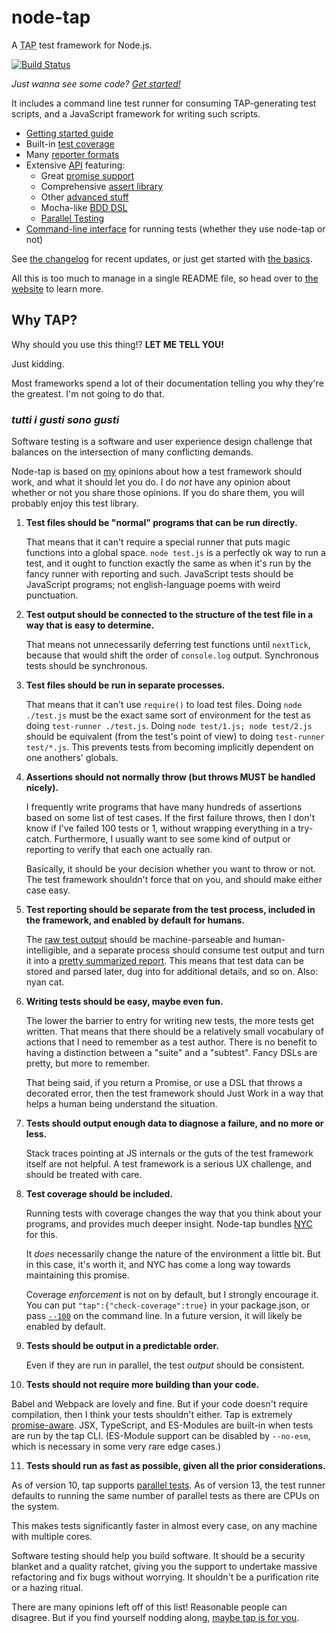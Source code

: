 # node-tap

A <abbr title="Test Anything Protocol">TAP</abbr> test framework for
Node.js.

[![Build Status](https://travis-ci.org/tapjs/node-tap.svg?branch=master)](https://travis-ci.org/tapjs/node-tap)

_Just wanna see some code? [Get started!](http://www.node-tap.org/basics/)_

It includes a command line test runner for consuming TAP-generating test
scripts, and a JavaScript framework for writing such scripts.

* [Getting started guide](http://www.node-tap.org/basics/)
* Built-in [test coverage](http://www.node-tap.org/coverage/)
* Many [reporter formats](http://www.node-tap.org/reporting/)
* Extensive [API](http://www.node-tap.org/api/) featuring:
  * Great [promise support](http://www.node-tap.org/promises/)
  * Comprehensive [assert library](http://www.node-tap.org/asserts/)
  * Other [advanced stuff](http://www.node-tap.org/advanced/)
  * Mocha-like [BDD DSL](http://www.node-tap.org/mochalike/)
  * [Parallel Testing](http://www.node-tap.org/parallel/)
* [Command-line interface](http://www.node-tap.org/cli/) for running tests
  (whether they use node-tap or not)

See [the changelog](http://www.node-tap.org/changelog/) for recent updates,
or just get started with [the basics](http://www.node-tap.org/basics/).

All this is too much to manage in a single README file, so head over to
[the website](http://www.node-tap.org/) to learn more.

## Why TAP?

Why should you use this thing!?  **LET ME TELL YOU!**

Just kidding.

Most frameworks spend a lot of their documentation telling you why they're
the greatest.  I'm not going to do that.

### <i lang="it" title="all tastes are tastes">tutti i gusti sono gusti</i>

Software testing is a software and user experience design challenge that
balances on the intersection of many conflicting demands.

Node-tap is based on [my](http://izs.me) opinions about how a test
framework should work, and what it should let you do.  I do _not_ have any
opinion about whether or not you share those opinions.  If you do share
them, you will probably enjoy this test library.

1. **Test files should be "normal" programs that can be run directly.**

   That means that it can't require a special runner that puts magic
   functions into a global space.  `node test.js` is a perfectly ok way to
   run a test, and it ought to function exactly the same as when it's run
   by the fancy runner with reporting and such.  JavaScript tests should be
   JavaScript programs; not english-language poems with weird punctuation.

2. **Test output should be connected to the structure of the test file in a
   way that is easy to determine.**

   That means not unnecessarily deferring test functions until `nextTick`,
   because that would shift the order of `console.log` output.  Synchronous
   tests should be synchronous.

3. **Test files should be run in separate processes.**

   That means that it can't use `require()` to load test files.  Doing
   `node ./test.js` must be the exact same sort of environment for the test
   as doing `test-runner ./test.js`.  Doing `node test/1.js; node
   test/2.js` should be equivalent (from the test's point of view) to doing
   `test-runner test/*.js`.  This prevents tests from becoming implicitly
   dependent on one anothers' globals.

4. **Assertions should not normally throw (but throws MUST be handled
   nicely).**

   I frequently write programs that have many hundreds of assertions based
   on some list of test cases.  If the first failure throws, then I don't
   know if I've failed 100 tests or 1, without wrapping everything in a
   try-catch.  Furthermore, I usually want to see some kind of output or
   reporting to verify that each one actually ran.

   Basically, it should be your decision whether you want to throw or not.
   The test framework shouldn't force that on you, and should make either
   case easy.

5. **Test reporting should be separate from the test process, included in
   the framework, and enabled by default for humans.**

   The [raw test output](/tap-format/) should be machine-parseable and
   human-intelligible, and a separate process should consume test output
   and turn it into a [pretty summarized report](/reporting/).  This means
   that test data can be stored and parsed later, dug into for additional
   details, and so on.  Also: nyan cat.

6. **Writing tests should be easy, maybe even fun.**

   The lower the barrier to entry for writing new tests, the more tests get
   written.  That means that there should be a relatively small vocabulary
   of actions that I need to remember as a test author.  There is no
   benefit to having a distinction between a "suite" and a "subtest".
   Fancy DSLs are pretty, but more to remember.

   That being said, if you return a Promise, or use a DSL that throws a
   decorated error, then the test framework should Just Work in a way that
   helps a human being understand the situation.

7. **Tests should output enough data to diagnose a failure, and no more or
   less.**

   Stack traces pointing at JS internals or the guts of the test framework
   itself are not helpful.  A test framework is a serious UX challenge, and
   should be treated with care.

8. **Test coverage should be included.**

   Running tests with coverage changes the way that you think about your
   programs, and provides much deeper insight.  Node-tap bundles
   [NYC](https://istanbul.js.org/) for this.

   It _does_ necessarily change the nature of the environment a little bit.
   But in this case, it's worth it, and NYC has come a long way towards
   maintaining this promise.

   Coverage _enforcement_ is not on by default, but I strongly encourage
   it.  You can put `"tap":{"check-coverage":true}` in your package.json,
   or pass [`--100`](/100/) on the command line.  In a future version, it
   will likely be enabled by default.

9. **Tests should be output in a predictable order.**

   Even if they are run in parallel, the test _output_ should be
   consistent.

10. **Tests should not require more building than your code.**

   Babel and Webpack are lovely and fine.  But if your code doesn't require
   compilation, then I think your tests shouldn't either.  Tap is extremely
   [promise-aware](/promises/).  JSX, TypeScript, and ES-Modules are
   built-in when tests are run by the tap CLI.  (ES-Module support can be
   disabled by `--no-esm`, which is necessary in some very rare edge
   cases.)

11. **Tests should run as fast as possible, given all the prior
    considerations.**

   As of version 10, tap supports [parallel tests](/parallel/).  As of
   version 13, the test runner defaults to running the same number of
   parallel tests as there are CPUs on the system.

   This makes tests significantly faster in almost every case, on any
   machine with multiple cores.

Software testing should help you build software.  It should be a security
blanket and a quality ratchet, giving you the support to undertake massive
refactoring and fix bugs without worrying.  It shouldn't be a purification
rite or a hazing ritual.

There are many opinions left off of this list!  Reasonable people can
disagree.  But if you find yourself nodding along, [maybe tap is for
you](/basics/).
